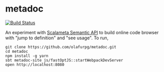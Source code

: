 # metadoc

[![Build Status](https://travis-ci.org/olafurpg/metadoc.svg?branch=master)](https://travis-ci.org/olafurpg/metadoc)

An experiment with [Scalameta Semantic API](http://scalameta.org/tutorial/#SemanticAPI)
to build online code browser with "jump to definition" and "see usage". To run,

```
git clone https://github.com/olafurpg/metadoc.git
cd metadoc
npm install -g yarn
sbt metadoc-site js/fastOptJS::startWebpackDevServer
open http://localhost:8080
```
